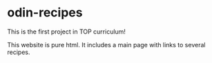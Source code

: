 # odin-recipes
This is the first project in TOP curriculum!

This website is pure html. It includes a main page with links to several recipes.
